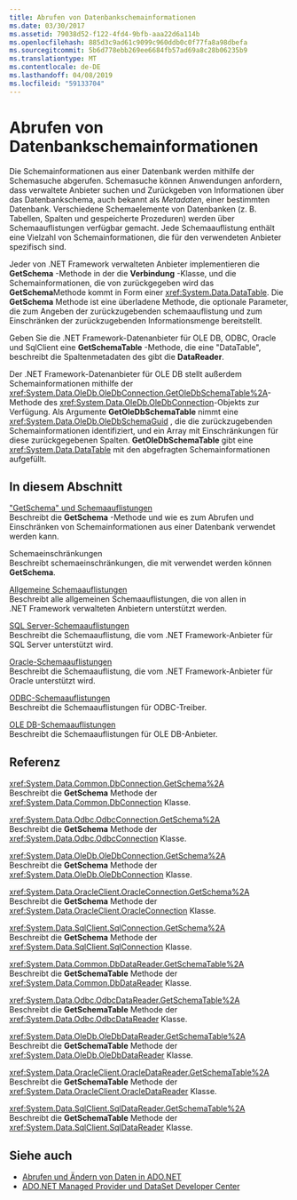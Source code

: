```yaml
---
title: Abrufen von Datenbankschemainformationen
ms.date: 03/30/2017
ms.assetid: 79038d52-f122-4fd4-9bfb-aaa22d6a114b
ms.openlocfilehash: 885d3c9ad61c9099c960ddb0c0f77fa8a98dbefa
ms.sourcegitcommit: 5b6d778ebb269ee6684fb57ad69a8c28b06235b9
ms.translationtype: MT
ms.contentlocale: de-DE
ms.lasthandoff: 04/08/2019
ms.locfileid: "59133704"
---
```

# <a name="retrieving-database-schema-information"></a>Abrufen von Datenbankschemainformationen
Die Schemainformationen aus einer Datenbank werden mithilfe der Schemasuche abgerufen. Schemasuche können Anwendungen anfordern, dass verwaltete Anbieter suchen und Zurückgeben von Informationen über das Datenbankschema, auch bekannt als *Metadaten*, einer bestimmten Datenbank. Verschiedene Schemaelemente von Datenbanken (z. B. Tabellen, Spalten und gespeicherte Prozeduren) werden über Schemaauflistungen verfügbar gemacht. Jede Schemaauflistung enthält eine Vielzahl von Schemainformationen, die für den verwendeten Anbieter spezifisch sind.  
  
 Jeder von .NET Framework verwalteten Anbieter implementieren die **GetSchema** -Methode in der die **Verbindung** -Klasse, und die Schemainformationen, die von zurückgegeben wird das **GetSchema**Methode kommt in Form einer <xref:System.Data.DataTable>. Die **GetSchema** Methode ist eine überladene Methode, die optionale Parameter, die zum Angeben der zurückzugebenden schemaauflistung und zum Einschränken der zurückzugebenden Informationsmenge bereitstellt.  
  
 Geben Sie die .NET Framework-Datenanbieter für OLE DB, ODBC, Oracle und SqlClient eine **GetSchemaTable** -Methode, die eine "DataTable", beschreibt die Spaltenmetadaten des gibt die **DataReader**.  
  
 Der .NET Framework-Datenanbieter für OLE DB stellt außerdem Schemainformationen mithilfe der <xref:System.Data.OleDb.OleDbConnection.GetOleDbSchemaTable%2A>-Methode des <xref:System.Data.OleDb.OleDbConnection>-Objekts zur Verfügung. Als Argumente **GetOleDbSchemaTable** nimmt eine <xref:System.Data.OleDb.OleDbSchemaGuid> , die die zurückzugebenden Schemainformationen identifiziert, und ein Array mit Einschränkungen für diese zurückgegebenen Spalten. **GetOleDbSchemaTable** gibt eine <xref:System.Data.DataTable> mit den abgefragten Schemainformationen aufgefüllt.  
  
## <a name="in-this-section"></a>In diesem Abschnitt  
 ["GetSchema" und Schemaauflistungen](../../../../docs/framework/data/adonet/getschema-and-schema-collections.md)  
 Beschreibt die **GetSchema** -Methode und wie es zum Abrufen und Einschränken von Schemainformationen aus einer Datenbank verwendet werden kann.  
  
 Schemaeinschränkungen  
 Beschreibt schemaeinschränkungen, die mit verwendet werden können **GetSchema**.  
  
 [Allgemeine Schemaauflistungen](../../../../docs/framework/data/adonet/common-schema-collections.md)  
 Beschreibt alle allgemeinen Schemaauflistungen, die von allen in .NET Framework verwalteten Anbietern unterstützt werden.  
  
 [SQL Server-Schemaauflistungen](../../../../docs/framework/data/adonet/sql-server-schema-collections.md)  
 Beschreibt die Schemaauflistung, die vom .NET Framework-Anbieter für SQL Server unterstützt wird.  
  
 [Oracle-Schemaauflistungen](../../../../docs/framework/data/adonet/oracle-schema-collections.md)  
 Beschreibt die Schemaauflistung, die vom .NET Framework-Anbieter für Oracle unterstützt wird.  
  
 [ODBC-Schemaauflistungen](../../../../docs/framework/data/adonet/odbc-schema-collections.md)  
 Beschreibt die Schemaauflistungen für ODBC-Treiber.  
  
 [OLE DB-Schemaauflistungen](../../../../docs/framework/data/adonet/ole-db-schema-collections.md)  
 Beschreibt die Schemaauflistungen für OLE DB-Anbieter.  
  
## <a name="reference"></a>Referenz  
 <xref:System.Data.Common.DbConnection.GetSchema%2A>  
 Beschreibt die **GetSchema** Methode der <xref:System.Data.Common.DbConnection> Klasse.  
  
 <xref:System.Data.Odbc.OdbcConnection.GetSchema%2A>  
 Beschreibt die **GetSchema** Methode der <xref:System.Data.Odbc.OdbcConnection> Klasse.  
  
 <xref:System.Data.OleDb.OleDbConnection.GetSchema%2A>  
 Beschreibt die **GetSchema** Methode der <xref:System.Data.OleDb.OleDbConnection> Klasse.  
  
 <xref:System.Data.OracleClient.OracleConnection.GetSchema%2A>  
 Beschreibt die **GetSchema** Methode der <xref:System.Data.OracleClient.OracleConnection> Klasse.  
  
 <xref:System.Data.SqlClient.SqlConnection.GetSchema%2A>  
 Beschreibt die **GetSchema** Methode der <xref:System.Data.SqlClient.SqlConnection> Klasse.  
  
 <xref:System.Data.Common.DbDataReader.GetSchemaTable%2A>  
 Beschreibt die **GetSchemaTable** Methode der <xref:System.Data.Common.DbDataReader> Klasse.  
  
 <xref:System.Data.Odbc.OdbcDataReader.GetSchemaTable%2A>  
 Beschreibt die **GetSchemaTable** Methode der <xref:System.Data.Odbc.OdbcDataReader> Klasse.  
  
 <xref:System.Data.OleDb.OleDbDataReader.GetSchemaTable%2A>  
 Beschreibt die **GetSchemaTable** Methode der <xref:System.Data.OleDb.OleDbDataReader> Klasse.  
  
 <xref:System.Data.OracleClient.OracleDataReader.GetSchemaTable%2A>  
 Beschreibt die **GetSchemaTable** Methode der <xref:System.Data.OracleClient.OracleDataReader> Klasse.  
  
 <xref:System.Data.SqlClient.SqlDataReader.GetSchemaTable%2A>  
 Beschreibt die **GetSchemaTable** Methode der <xref:System.Data.SqlClient.SqlDataReader> Klasse.  
  
## <a name="see-also"></a>Siehe auch

- [Abrufen und Ändern von Daten in ADO.NET](../../../../docs/framework/data/adonet/retrieving-and-modifying-data.md)
- [ADO.NET Managed Provider und DataSet Developer Center](https://go.microsoft.com/fwlink/?LinkId=217917)
